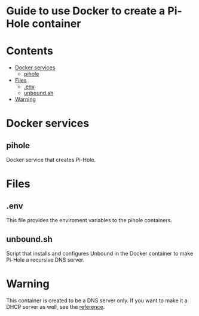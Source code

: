 # Guide to use Docker to create a Pi-Hole container

# Contents
* [Docker services](#docker-services)
  - [pihole](#pihole)
* [Files](#files)
  - [.env](#env)
  - [unbound.sh](#unboundsh)
* [Warning](#warning)

# Docker services
## pihole
Docker service that creates Pi-Hole.

# Files
## .env
This file provides the enviroment variables to the pihole containers.

## unbound.sh
Script that installs and configures Unbound in the Docker container to make Pi-Hole a recursive DNS server.

# Warning
This container is created to be a DNS server only. If you want to make it a DHCP server as well, see the [reference](https://github.com/pi-hole/docker-pi-hole#quick-start).